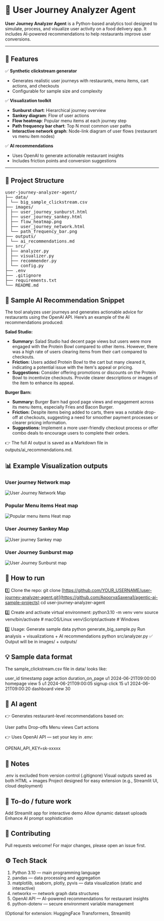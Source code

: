 # 🧭 User Journey Analyzer Agent

**User Journey Analyzer Agent** is a Python-based analytics tool designed to simulate, process, and visualize user activity on a food delivery app. It includes AI-powered recommendations to help restaurants improve user conversions.

---

## 🚀 Features

✅ **Synthetic clickstream generator**
- Generates realistic user journeys with restaurants, menu items, cart actions, and checkouts  
- Configurable for sample size and complexity  

✅ **Visualization toolkit**
- **Sunburst chart**: Hierarchical journey overview  
- **Sankey diagram**: Flow of user actions  
- **Flow heatmap**: Popular menu items at each journey step  
- **Path frequency bar chart**: Top N most common user paths  
- **Interactive network graph**: Node-link diagram of user flows (restaurant vs menu item nodes)

✅ **AI recommendations**
- Uses OpenAI to generate actionable restaurant insights  
- Includes friction points and conversion suggestions  

---

## 📂 Project Structure
<pre>user-journey-analyzer-agent/
├── data/
│ └── big_sample_clickstream.csv
├── images/
│ ├── user_journey_sunburst.html
│ ├── user_journey_sankey.html
│ ├── flow_heatmap.png
│ ├── user_journey_network.html
│ └── path_frequency_bar.png
├── outputs/
│ └── ai_recommendations.md
├── src/
│ ├── analyzer.py
│ ├── visualizer.py
│ ├── recommender.py
│ └── config.py
├── .env
├── .gitignore
├── requirements.txt
└── README.md </pre>

## 🤖 Sample AI Recommendation Snippet
The tool analyzes user journeys and generates actionable advice for restaurants using the OpenAI API.
Here’s an example of the AI recommendations produced:

**Salad Studio:**
- **Summary:** Salad Studio had decent page views but users were more engaged with the Protein Bowl compared to other items. However, there was a high rate of users clearing items from their cart compared to checkouts.
- **Friction:** Users added Protein Bowl to the cart but many cleared it, indicating a potential issue with the item's appeal or pricing.
- **Suggestions:** Consider offering promotions or discounts on the Protein Bowl to incentivize checkouts. Provide clearer descriptions or images of the item to enhance its appeal.

**Burger Barn:**
- **Summary:** Burger Barn had good page views and engagement across its menu items, especially Fries and Bacon Burger.
- **Friction:** Despite items being added to carts, there was a notable drop-off at checkouts, suggesting a need for smoother payment processes or clearer pricing information.
- **Suggestions:** Implement a more user-friendly checkout process or offer combo deals to encourage users to complete their orders.

👉 The full AI output is saved as a Markdown file in outputs/ai_recommendations.md.

## 📊 Example Visualization outputs

### User journey Network map
![User Journey Network Map](image.png)

### Popular Menu items Heat map
![Popular menu items Heat map](images/flow_heatmap.png)

### User Journey Sankey Map
![User journey Sankey map](image-1.png)

### User Journey Sunburst map
![User Journey Sunburst map](image-2.png)

## 🔧 How to run

1️⃣ Clone the repo:
git clone
[https://github.com/YOUR_USERNAME/user-journey-analyzer-agent.git](https://github.com/ApoorvaSaxena1/agentic-ai-sample-projects)
cd user-journey-analyzer-agent

2️⃣ Create and activate virtual environment:
python3.10 -m venv venv
source venv/bin/activate  # macOS/Linux
venv\Scripts\activate     # Windows

3️⃣ Usage: 
Generate sample data
    python generate_big_sample.py
Run analysis + visualizations + AI recommendations
    python src/analyzer.py
✅ Output will be in images/ + outputs/


## 💡 Sample data format
The sample_clickstream.csv file in data/ looks like:

user_id	timestamp	page	action	duration_on_page
u1	2024-06-21T09:00:00	homepage	view	5
u1	2024-06-21T09:00:05	signup	click	15
u1	2024-06-21T09:00:20	dashboard	view	30

## 🧠 AI agent

👉 Generates restaurant-level recommendations based on:

User paths
Drop-offs
Menu views
Cart actions

👉 Uses OpenAI API — set your key in .env:

OPENAI_API_KEY=sk-xxxxx

## 📝 Notes
.env is excluded from version control (.gitignore)
Visual outputs saved as both HTML + images
Project designed for easy extension (e.g., Streamlit UI, cloud deployment)

## 📌 To-do / future work
Add Streamlit app for interactive demo
Allow dynamic dataset uploads
Enhance AI prompt sophistication

## 🤝 Contributing
Pull requests welcome! For major changes, please open an issue first.

## ⚙ Tech Stack
1) Python 3.10 — main programming language
2) pandas — data processing and aggregation
3) matplotlib, seaborn, plotly, pyvis — data visualization (static and interactive)
4) networkx — network graph data structures
5) OpenAI API — AI-powered recommendations for restaurant insights
6) python-dotenv — secure environment variable management


(Optional for extension: HuggingFace Transformers, Streamlit)


